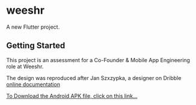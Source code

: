 
# weeshr

A new Flutter project.

## Getting Started

This project is an assessment for a Co-Founder & Mobile App Engineering role at Weeshr.

The design was reproduced after Jan Szxzypka, a designer on Dribble
[online documentation](https://dribbble.com/shots/16308112-Weather-Forecast-Mobile-App
)

[To Download the Android APK file, click on this link...](https://drive.google.com/drive/folders/1nIpjcT7SetJZFUfVJk_fydG_nbQyp_Ly?usp=sharing)